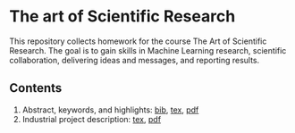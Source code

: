 # The art of Scientific Research

This repository collects homework for the course The Art of Scientific Research. The goal is to gain skills in Machine Learning research, scientific collaboration, delivering ideas and messages, and reporting results. 

## Contents
1. Abstract, keywords, and highlights: [bib](/Name-theArt.bib), [tex](/Name-Step-1.tex), [pdf](/Name-Step-1.pdf)
2. Industrial project description: [tex](/Name-Step-2.tex), [pdf](/Name-Step-2.pdf)
